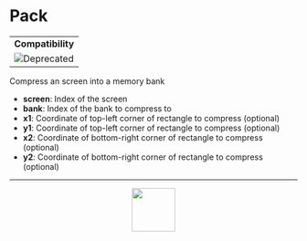 # Pack
<table><tr><td colspan="1"><b>Compatibility</b></td></tr><tr><td><img src="https://drive.google.com/uc?export=view&id=131lt1ncUlIYi8SjiyVe6qY1svKetOr2F" valign="center" all="Deprecated" title="Deprecated" /></td></tr></table>

Compress an screen into a memory bank
- **screen**: Index of the screen
- **bank**: Index of the bank to compress to
- **x1**: Coordinate of top-left corner of rectangle to compress (optional)
- **y1**: Coordinate of top-left corner of rectangle to compress (optional)
- **x2**: Coordinate of bottom-right corner of rectangle to compress (optional)
- **y2**: Coordinate of bottom-right corner of rectangle to compress (optional)
---
<p align="center"><img valign="middle" width="76px" src="https://drive.google.com/uc?export=view&id=1c2KO0LJpvMS9X9CAGV6dOfciR7OWhdKA" /></p>